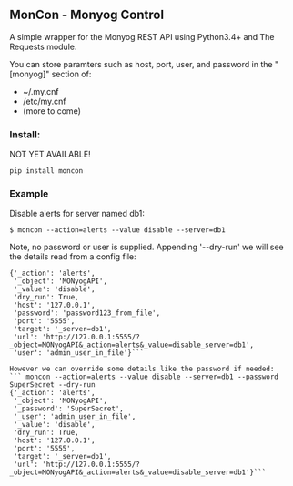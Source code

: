 MonCon - Monyog Control
-----------------------

A simple wrapper for the Monyog REST API using Python3.4+ and The Requests module.

You can store paramters such as host, port, user, and password in the "[monyog]" section of:
 * ~/.my.cnf
 * /etc/my.cnf
 * (more to come)

### Install:
NOT YET AVAILABLE!

```pip install moncon```

###  Example

Disable alerts for server named db1:

```$ moncon --action=alerts --value disable --server=db1```

Note, no password or user is supplied. Appending '--dry-run' we will see the details read from a config file:
``` $ moncon --action=alerts --value disable --server=db1 --dry-run
{'_action': 'alerts',
 '_object': 'MONyogAPI',
 '_value': 'disable',
 'dry_run': True,
 'host': '127.0.0.1',
 'password': 'password123_from_file',
 'port': '5555',
 'target': '_server=db1',
 'url': 'http://127.0.0.1:5555/?_object=MONyogAPI&_action=alerts&_value=disable_server=db1',
 'user': 'admin_user_in_file'}```

However we can override some details like the password if needed:
``` moncon --action=alerts --value disable --server=db1 --password SuperSecret --dry-run
{'_action': 'alerts',
 '_object': 'MONyogAPI',
 '_password': 'SuperSecret',
 '_user': 'admin_user_in_file',
 '_value': 'disable',
 'dry_run': True,
 'host': '127.0.0.1',
 'port': '5555',
 'target': '_server=db1',
 'url': 'http://127.0.0.1:5555/?_object=MONyogAPI&_action=alerts&_value=disable_server=db1'}```
